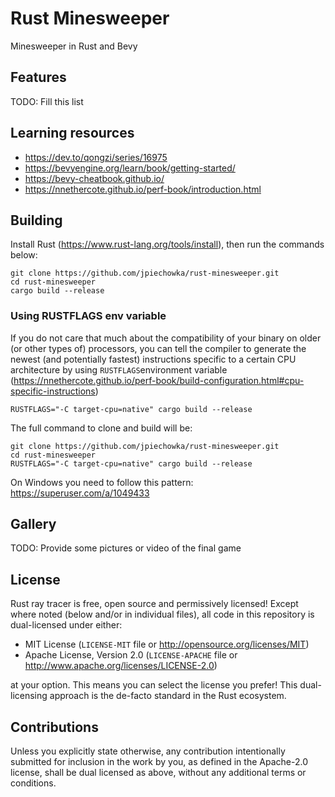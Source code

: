 # Rust Minesweeper

Minesweeper in Rust and Bevy

## Features

TODO: Fill this list

## Learning resources

* https://dev.to/qongzi/series/16975
* https://bevyengine.org/learn/book/getting-started/
* https://bevy-cheatbook.github.io/
* https://nnethercote.github.io/perf-book/introduction.html

## Building

Install Rust (https://www.rust-lang.org/tools/install), then run the commands below:

```
git clone https://github.com/jpiechowka/rust-minesweeper.git
cd rust-minesweeper
cargo build --release
```

### Using RUSTFLAGS env variable

If you do not care that much about the compatibility of your binary on older (or other types of) processors, you can
tell the compiler to generate the newest (and potentially fastest) instructions specific to a certain CPU architecture
by using `RUSTFLAGS`environment
variable (https://nnethercote.github.io/perf-book/build-configuration.html#cpu-specific-instructions)

```
RUSTFLAGS="-C target-cpu=native" cargo build --release
```

The full command to clone and build will be:

```
git clone https://github.com/jpiechowka/rust-minesweeper.git
cd rust-minesweeper
RUSTFLAGS="-C target-cpu=native" cargo build --release
```

On Windows you need to follow this pattern: https://superuser.com/a/1049433

## Gallery

TODO: Provide some pictures or video of the final game

## License

Rust ray tracer is free, open source and permissively licensed! Except where noted (below and/or in individual files),
all code in this repository is dual-licensed under either:

* MIT License (`LICENSE-MIT` file or http://opensource.org/licenses/MIT)
* Apache License, Version 2.0 (`LICENSE-APACHE` file or http://www.apache.org/licenses/LICENSE-2.0)

at your option. This means you can select the license you prefer! This dual-licensing approach is the de-facto standard
in the Rust ecosystem.

## Contributions

Unless you explicitly state otherwise, any contribution intentionally submitted for inclusion in the work by you, as
defined in the Apache-2.0 license, shall be dual licensed as above, without any additional terms or conditions.
